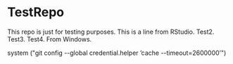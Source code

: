# TestRepo
This repo is just for testing purposes.
This is a line from RStudio.
Test2.
Test3.
Test4. From Windows.

system ("git config --global credential.helper ’cache --timeout=2600000’")

